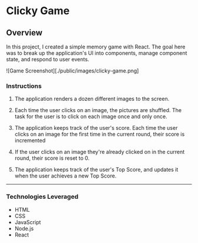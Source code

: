 # Clicky Game

## Overview

In this project, I created a simple memory game with React. The goal here was to break up the application's UI into components, manage component state, and respond to user events.

![Game Screenshot][./public/images/clicky-game.png]

### Instructions

1. The application renders a dozen different images to the screen. 

2. Each time the user clicks on an image, the pictures are shuffled. The task for the user is to click on each image once and only once. 

3. The application keeps track of the user's score. Each time the user clicks on an image for the first time in the current round, their score is incremented

4. If the user clicks on an image they're already clicked on in the current round, their score is reset to 0.

5. The application keeps track of the user's Top Score, and updates it when the user achieves a new Top Score.

- - -

### Technologies Leveraged

* HTML
* CSS
* JavaScript
* Node.js
* React